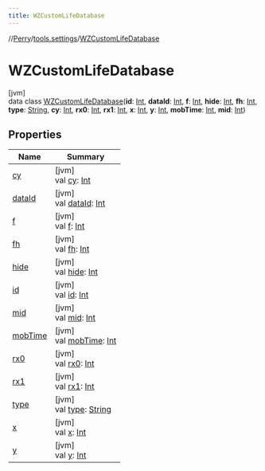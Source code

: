 ```yaml
---
title: WZCustomLifeDatabase
---
```

//[Perry](../../../index.html)/[tools.settings](../index.html)/[WZCustomLifeDatabase](index.html)



# WZCustomLifeDatabase



[jvm]\
data class [WZCustomLifeDatabase](index.html)(**id**: [Int](https://kotlinlang.org/api/latest/jvm/stdlib/kotlin/-int/index.html), **dataId**: [Int](https://kotlinlang.org/api/latest/jvm/stdlib/kotlin/-int/index.html), **f**: [Int](https://kotlinlang.org/api/latest/jvm/stdlib/kotlin/-int/index.html), **hide**: [Int](https://kotlinlang.org/api/latest/jvm/stdlib/kotlin/-int/index.html), **fh**: [Int](https://kotlinlang.org/api/latest/jvm/stdlib/kotlin/-int/index.html), **type**: [String](https://kotlinlang.org/api/latest/jvm/stdlib/kotlin/-string/index.html), **cy**: [Int](https://kotlinlang.org/api/latest/jvm/stdlib/kotlin/-int/index.html), **rx0**: [Int](https://kotlinlang.org/api/latest/jvm/stdlib/kotlin/-int/index.html), **rx1**: [Int](https://kotlinlang.org/api/latest/jvm/stdlib/kotlin/-int/index.html), **x**: [Int](https://kotlinlang.org/api/latest/jvm/stdlib/kotlin/-int/index.html), **y**: [Int](https://kotlinlang.org/api/latest/jvm/stdlib/kotlin/-int/index.html), **mobTime**: [Int](https://kotlinlang.org/api/latest/jvm/stdlib/kotlin/-int/index.html), **mid**: [Int](https://kotlinlang.org/api/latest/jvm/stdlib/kotlin/-int/index.html))



## Properties


| Name | Summary |
|---|---|
| [cy](cy.html) | [jvm]<br>val [cy](cy.html): [Int](https://kotlinlang.org/api/latest/jvm/stdlib/kotlin/-int/index.html) |
| [dataId](data-id.html) | [jvm]<br>val [dataId](data-id.html): [Int](https://kotlinlang.org/api/latest/jvm/stdlib/kotlin/-int/index.html) |
| [f](f.html) | [jvm]<br>val [f](f.html): [Int](https://kotlinlang.org/api/latest/jvm/stdlib/kotlin/-int/index.html) |
| [fh](fh.html) | [jvm]<br>val [fh](fh.html): [Int](https://kotlinlang.org/api/latest/jvm/stdlib/kotlin/-int/index.html) |
| [hide](hide.html) | [jvm]<br>val [hide](hide.html): [Int](https://kotlinlang.org/api/latest/jvm/stdlib/kotlin/-int/index.html) |
| [id](id.html) | [jvm]<br>val [id](id.html): [Int](https://kotlinlang.org/api/latest/jvm/stdlib/kotlin/-int/index.html) |
| [mid](mid.html) | [jvm]<br>val [mid](mid.html): [Int](https://kotlinlang.org/api/latest/jvm/stdlib/kotlin/-int/index.html) |
| [mobTime](mob-time.html) | [jvm]<br>val [mobTime](mob-time.html): [Int](https://kotlinlang.org/api/latest/jvm/stdlib/kotlin/-int/index.html) |
| [rx0](rx0.html) | [jvm]<br>val [rx0](rx0.html): [Int](https://kotlinlang.org/api/latest/jvm/stdlib/kotlin/-int/index.html) |
| [rx1](rx1.html) | [jvm]<br>val [rx1](rx1.html): [Int](https://kotlinlang.org/api/latest/jvm/stdlib/kotlin/-int/index.html) |
| [type](type.html) | [jvm]<br>val [type](type.html): [String](https://kotlinlang.org/api/latest/jvm/stdlib/kotlin/-string/index.html) |
| [x](x.html) | [jvm]<br>val [x](x.html): [Int](https://kotlinlang.org/api/latest/jvm/stdlib/kotlin/-int/index.html) |
| [y](y.html) | [jvm]<br>val [y](y.html): [Int](https://kotlinlang.org/api/latest/jvm/stdlib/kotlin/-int/index.html) |

